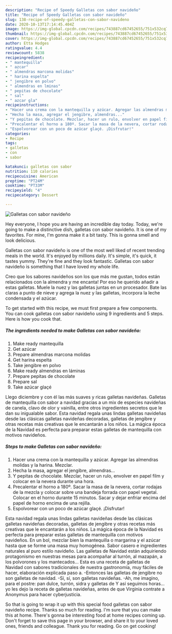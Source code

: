 ```yaml
---
description: "Recipe of Speedy Galletas con sabor navideño"
title: "Recipe of Speedy Galletas con sabor navideño"
slug: 138-recipe-of-speedy-galletas-con-sabor-navideno
date: 2020-10-13T17:14:45.404Z
image: https://img-global.cpcdn.com/recipes/743887cd67452655/751x532cq70/galletas-con-sabor-navideno-foto-principal.jpg
thumbnail: https://img-global.cpcdn.com/recipes/743887cd67452655/751x532cq70/galletas-con-sabor-navideno-foto-principal.jpg
cover: https://img-global.cpcdn.com/recipes/743887cd67452655/751x532cq70/galletas-con-sabor-navideno-foto-principal.jpg
author: Etta Hodges
ratingvalue: 4.4
reviewcount: 5838
recipeingredient:
- " mantequilla"
- " azcar"
- " almendras marcona molidas"
- " harina espelta"
- " jengibre en polvo"
- " almendras en lminas"
- " pepitas de chocolate"
- " sal"
- " azcar gla"
recipeinstructions:
- "Hacer una crema con la mantequilla y azúcar. Agregar las almendras molidas y la harina. Mezclar."
- "Hecha la masa, agregar el jengibre, almendras..."
- "Y pepitas de chocolate. Mezclar, hacer un rulo, envolver en papel film y colocar en la nevera durante una hora."
- "Precalentar el horno a 180º. Sacar la masa de la nevera, cortar rodajas de la mezcla y colocar sobre una bandeja forrada con papel vegetal. Colocar en el horno durante 15 minutos. Sacar y dejar enfriar encima del papel de horno encima de una rejilla."
- "Espolvorear con un poco de azúcar glaçé. ¡Disfrutar!"
categories:
- Recipe
tags:
- galletas
- con
- sabor

katakunci: galletas con sabor 
nutrition: 110 calories
recipecuisine: American
preptime: "PT24M"
cooktime: "PT33M"
recipeyield: "4"
recipecategory: Dessert

---
```



![Galletas con sabor navideño](https://img-global.cpcdn.com/recipes/743887cd67452655/751x532cq70/galletas-con-sabor-navideno-foto-principal.jpg)

Hey everyone, I hope you are having an incredible day today. Today, we're going to make a distinctive dish, galletas con sabor navideño. It is one of my favorites. For mine, I'm gonna make it a bit tasty. This is gonna smell and look delicious.

Galletas con sabor navideño is one of the most well liked of recent trending meals in the world. It's enjoyed by millions daily. It's simple, it's quick, it tastes yummy. They're fine and they look fantastic. Galletas con sabor navideño is something that I have loved my whole life.

Creo que los sabores navideños son los que más me gustan, todos están relacionados con la almendra y me encanta! Por eso he querido añadir a estas galletas. Muele la nuez y las galletas juntas en un procesador. Bate las claras a punto de nieve y agrega la nuez y las galletas, incorpora la leche condensada y el azúcar.


To get started with this recipe, we must first prepare a few components. You can cook galletas con sabor navideño using 9 ingredients and 5 steps. Here is how you cook that.

<!--inarticleads1-->

##### The ingredients needed to make Galletas con sabor navideño:

1. Make ready  mantequilla
1. Get  azúcar
1. Prepare  almendras marcona molidas
1. Get  harina espelta
1. Take  jengibre en polvo
1. Make ready  almendras en láminas
1. Prepare  pepitas de chocolate
1. Prepare  sal
1. Take  azúcar glaçé


Llego diciembre y con él las más suaves y ricas galletas navideñas. Galletas de mantequilla con sabor a navidad gracias a un mix de especies navideñas de canela, clavo de olor y vainilla, entre otros ingredientes secretos que le dan su inigualable sabor. Esta navidad regala unas lindas galletas navideñas desde las clásicas galletas navideñas decoradas, galletas de jengibre y otras recetas más creativas que le encantarán a los niños. La mágica época de la Navidad es perfecta para preparar estas galletas de mantequilla con motivos navideños. 

<!--inarticleads2-->

##### Steps to make Galletas con sabor navideño:

1. Hacer una crema con la mantequilla y azúcar. Agregar las almendras molidas y la harina. Mezclar.
1. Hecha la masa, agregar el jengibre, almendras...
1. Y pepitas de chocolate. Mezclar, hacer un rulo, envolver en papel film y colocar en la nevera durante una hora.
1. Precalentar el horno a 180º. Sacar la masa de la nevera, cortar rodajas de la mezcla y colocar sobre una bandeja forrada con papel vegetal. Colocar en el horno durante 15 minutos. Sacar y dejar enfriar encima del papel de horno encima de una rejilla.
1. Espolvorear con un poco de azúcar glaçé. ¡Disfrutar!


Esta navidad regala unas lindas galletas navideñas desde las clásicas galletas navideñas decoradas, galletas de jengibre y otras recetas más creativas que le encantarán a los niños. La mágica época de la Navidad es perfecta para preparar estas galletas de mantequilla con motivos navideños. En un bol, mezclar bien la mantequilla o margarina y el azúcar hasta que se forme una masa muy homogénea. Sabor casero e ingredientes naturales al puro estilo navideño. Las galletas de Navidad están adquiriendo protagonismo en nuestras mesas para acompañar al turrón, al mazapán, a los polvorones y los mantecados… Esta es una receta de galletas de Navidad con sabores tradicionales de nuestra gastronomía, muy fáciles de hacer, elaboración explicada paso a. -Entonces las galletas de jengibre no son galletas de navidad. -Sí, sí, son galletas navideñas. -Ah, me imagino, para el postre: pan dulce, turrón, sidra y galletas de Y así seguimos horas… yo les dejo la receta de galletas navideñas, antes de que Virginia contrate a Anonymus para hacer cyberjusticia. 

So that is going to wrap it up with this special food galletas con sabor navideño recipe. Thanks so much for reading. I'm sure that you can make this at home. There's gonna be interesting food at home recipes coming up. Don't forget to save this page in your browser, and share it to your loved ones, friends and colleague. Thank you for reading. Go on get cooking!

